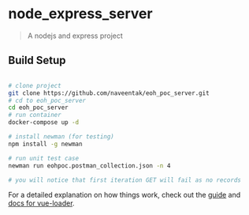 # node_express_server

> A nodejs and express project

## Build Setup

``` bash

# clone project
git clone https://github.com/naveentak/eoh_poc_server.git
# cd to eoh_poc_server
cd eoh_poc_server
# run container
docker-compose up -d

# install newman (for testing)
npm install -g newman

# run unit test case
newman run eohpoc.postman_collection.json -n 4

# you will notice that first iteration GET will fail as no records

```

For a detailed explanation on how things work, check out the [guide](http://vuejs-templates.github.io/webpack/) and [docs for vue-loader](http://vuejs.github.io/vue-loader).
